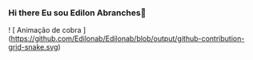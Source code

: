### Hi there Eu sou Edilon Abranches👋
  ! [ Animação de cobra ] (https://github.com/Edilonab/Edilonab/blob/output/github-contribution-grid-snake.svg)

<!--
**Edilonab/Edilonab** is a ✨ _special_ ✨ repository because its `README.md` (this file) appears on your GitHub profile.

Here are some ideas to get you started1:

- 🌱 I’m currently learning front-end, black-end
- 💬 Ask me about ...
- 📫 How to reach me:edilonab@hotmail.com
- 😄 Pronouns: ele/ dele



  ! [ Animação de cobra ] (https://github.com/Edilonab/Edilonab/blob/output/github-contribution-grid-snake.svg)


